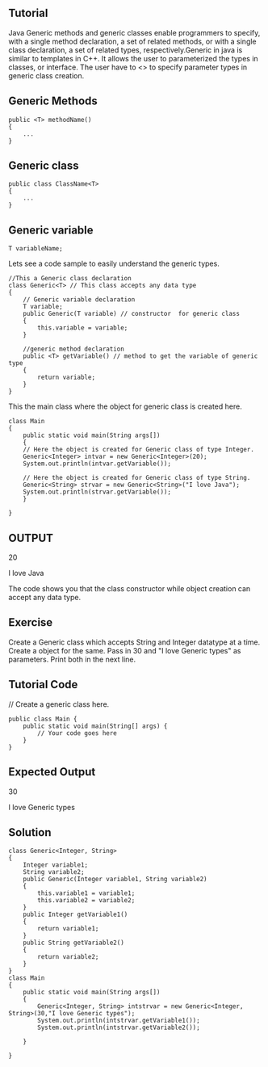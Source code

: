 Tutorial
--------

Java Generic methods and generic classes enable programmers to specify, with a single method declaration, a set of related methods, or with a single class declaration, a set of related types, respectively.Generic in java is similar to templates in C++. It allows the user to parameterized the types in classes, or interface. The user have to <> to specify parameter types in generic class creation.


## Generic Methods

    public <T> methodName()
    {
        ...
    }

## Generic class

    public class ClassName<T>
    {
        ...
    }

## Generic variable
    T variableName;

Lets see a code sample to easily understand the generic types.

    //This a Generic class declaration
    class Generic<T> // This class accepts any data type
    {
        // Generic variable declaration
        T variable;
        public Generic(T variable) // constructor  for generic class
        {
            this.variable = variable;
        }

        //generic method declaration
        public <T> getVariable() // method to get the variable of generic type
        {
            return variable;
        }
    }

This the main class where the object for generic class is created here.

    class Main
    {
        public static void main(String args[])
        {
        // Here the object is created for Generic class of type Integer.
        Generic<Integer> intvar = new Generic<Integer>(20);
        System.out.println(intvar.getVariable());

        // Here the object is created for Generic class of type String.
        Generic<String> strvar = new Generic<String>("I love Java");
        System.out.println(strvar.getVariable());
        }

    }

## OUTPUT

20

I love Java

The code shows you that the class constructor while object creation can accept any data type.

Exercise
--------

Create a Generic class which accepts String and Integer datatype at a time. Create a object for the same. Pass in 30 and "I love Generic types" as parameters. Print  both in the next line.

Tutorial Code
-------------
// Create a generic class here.

    public class Main {
        public static void main(String[] args) {
            // Your code goes here
        }
    }

Expected Output
---------------

30

I love Generic types


Solution
--------

    class Generic<Integer, String>
    {
        Integer variable1;
        String variable2;
        public Generic(Integer variable1, String variable2)
        {
            this.variable1 = variable1;
            this.variable2 = variable2;
        }
        public Integer getVariable1()
        {
            return variable1;
        }
        public String getVariable2()
        {
            return variable2;
        }
    }
    class Main
    {
        public static void main(String args[])
        {
            Generic<Integer, String> intstrvar = new Generic<Integer, String>(30,"I love Generic types");
            System.out.println(intstrvar.getVariable1());
            System.out.println(intstrvar.getVariable2());

        }

    }
